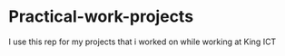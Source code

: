 # Practical-work-projects
I use this rep for my projects that i worked on while working at King ICT
